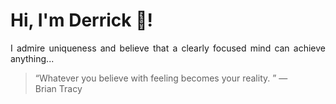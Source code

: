 # Hi, I'm Derrick 👋!
<p align="justify">I admire uniqueness and believe that a clearly focused mind can achieve anything...</p> 
<!-- #quote-start -->
<blockquote>&ldquo;Whatever you believe with feeling becomes your reality. &rdquo; &mdash; <footer>Brian Tracy</footer></blockquote>
<!-- #quote-end -->
